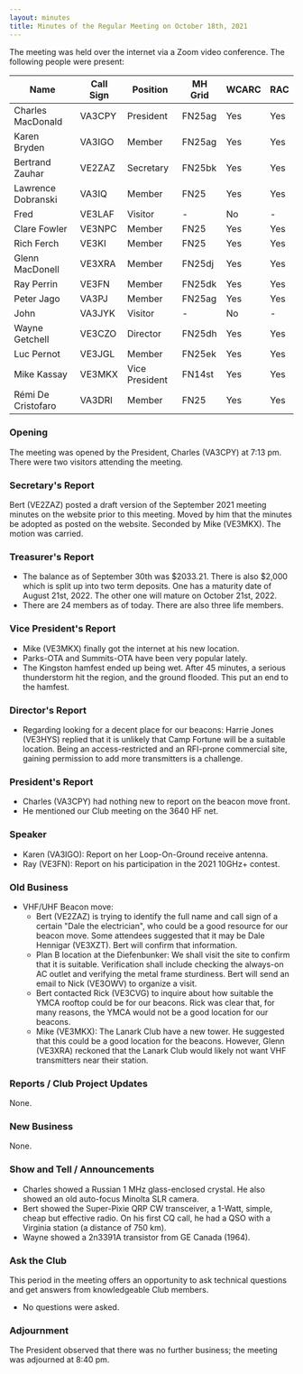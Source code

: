 ```yaml
---
layout: minutes
title: Minutes of the Regular Meeting on October 18th, 2021
---
```

The meeting was held over the internet via a Zoom video conference.
The following people were present:

| Name                   | Call Sign  | Position         | MH Grid | WCARC | RAC |
|------------------------|------------|------------------|---------|-------|-----|
| Charles MacDonald      | VA3CPY     | President        | FN25ag  | Yes   | Yes |
| Karen Bryden           | VA3IGO     | Member           | FN25ag  | Yes   | Yes |
| Bertrand Zauhar        | VE2ZAZ     | Secretary        | FN25bk  | Yes   | Yes |
| Lawrence Dobranski     | VA3IQ      | Member           | FN25    | Yes   | Yes |
| Fred                   | VE3LAF     | Visitor          |   -     | No    |  -  |
| Clare Fowler           | VE3NPC     | Member           | FN25    | Yes   | Yes |
| Rich Ferch             | VE3KI      | Member           | FN25    | Yes   | Yes |
| Glenn MacDonell        | VE3XRA     | Member           | FN25dj  | Yes   | Yes |
| Ray Perrin             | VE3FN      | Member           | FN25dk  | Yes   | Yes |
| Peter Jago             | VA3PJ      | Member           | FN25ag  | Yes   | Yes |
| John                   | VA3JYK     | Visitor          |   -     | No    |  -  |
| Wayne Getchell         | VE3CZO     | Director         | FN25dh  | Yes   | Yes |
| Luc Pernot             | VE3JGL     | Member           | FN25ek  | Yes   | Yes |
| Mike Kassay            | VE3MKX     | Vice President   | FN14st  | Yes   | Yes |
| Rémi De Cristofaro     | VA3DRI     | Member           | FN25    | Yes   | Yes |


### Opening
The meeting was opened by the President, Charles (VA3CPY) at 7:13 pm.
There were two visitors attending the meeting.

### Secretary's Report
Bert (VE2ZAZ) posted a draft version of the September 2021 meeting minutes on the website prior to this meeting. Moved by him that the minutes be adopted as posted on the website. Seconded by Mike (VE3MKX). The motion was carried.

### Treasurer's Report
- The balance as of September 30th was $2033.21. There is also $2,000 which is split up into two term deposits. One has a maturity date of August 21st, 2022. The other one will mature on October 21st, 2022.
- There are 24 members as of today. There are also three life members.

### Vice President's Report
- Mike (VE3MKX) finally got the internet at his new location.
- Parks-OTA and Summits-OTA have been very popular lately.
- The Kingston hamfest ended up being wet. After 45 minutes, a serious thunderstorm hit the region, and the ground flooded. This put an end to the hamfest.

### Director's Report
- Regarding looking for a decent place for our beacons: Harrie Jones (VE3HYS) replied that it is unlikely that Camp Fortune will be a suitable location. Being an access-restricted and an RFI-prone commercial site, gaining permission to add more transmitters is a challenge.

### President's Report
- Charles (VA3CPY) had nothing new to report on the beacon move front.
- He mentioned our Club meeting on the 3640 HF net.

### Speaker
- Karen (VA3IGO): Report on her Loop-On-Ground receive antenna.
- Ray (VE3FN): Report on his participation in the 2021 10GHz+ contest.

### Old Business
- VHF/UHF Beacon move:
  - Bert (VE2ZAZ) is trying to identify the full name and call sign of a certain "Dale the electrician", who could be a good resource for our beacon move. Some attendees suggested that it may be Dale Hennigar (VE3XZT). Bert will confirm that information.
  - Plan B location at the Diefenbunker: We shall visit the site to confirm that it is suitable. Verification shall include checking the always-on AC outlet and verifying the metal frame sturdiness. Bert will send an email to Nick (VE3OWV) to organize a visit.
  - Bert contacted Rick (VE3CVG) to inquire about how suitable the YMCA rooftop could be for our beacons. Rick was clear that, for many reasons, the YMCA would not be a good location for our beacons.
  - Mike (VE3MKX): The Lanark Club have a new tower. He suggested that this could be a good location for the beacons. However, Glenn (VE3XRA) reckoned that the Lanark Club would likely not want VHF transmitters near their station.

### Reports / Club Project Updates
None.

### New Business
None.

### Show and Tell / Announcements
- Charles showed a Russian 1 MHz glass-enclosed crystal. He also showed an old auto-focus Minolta SLR camera.
- Bert showed the Super-Pixie QRP CW transceiver, a 1-Watt, simple, cheap but effective radio. On his first CQ call, he had a QSO with a Virginia station (a distance of 750 km).
- Wayne showed a 2n3391A transistor from GE Canada (1964).

### Ask the Club
This period in the meeting offers an opportunity to ask technical questions and get answers from knowledgeable Club members.
- No questions were asked.

### Adjournment
The President observed that there was no further business; the meeting was adjourned at 8:40 pm.

